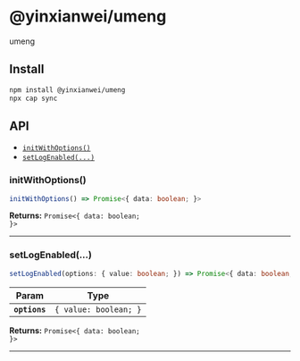 # @yinxianwei/umeng

umeng

## Install

```bash
npm install @yinxianwei/umeng
npx cap sync
```

## API

<docgen-index>

* [`initWithOptions()`](#initwithoptions)
* [`setLogEnabled(...)`](#setlogenabled)

</docgen-index>

<docgen-api>
<!--Update the source file JSDoc comments and rerun docgen to update the docs below-->

### initWithOptions()

```typescript
initWithOptions() => Promise<{ data: boolean; }>
```

**Returns:** <code>Promise&lt;{ data: boolean; }&gt;</code>

--------------------


### setLogEnabled(...)

```typescript
setLogEnabled(options: { value: boolean; }) => Promise<{ data: boolean; }>
```

| Param         | Type                             |
| ------------- | -------------------------------- |
| **`options`** | <code>{ value: boolean; }</code> |

**Returns:** <code>Promise&lt;{ data: boolean; }&gt;</code>

--------------------

</docgen-api>
